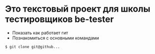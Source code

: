 # Это текстовый проект для школы тестировщиков be-tester
+ Показать как работает гит
+ Познакомиться с основными командами

```bash
$ git clone git@github...
```
